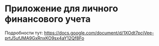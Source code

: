 # Приложение для личного финансового учета

Подробности тут:
https://docs.google.com/document/d/1XOdt7pcjVee-prtJ5ufJMA9GxRnxKO9sx4aY12Qf8Fo
